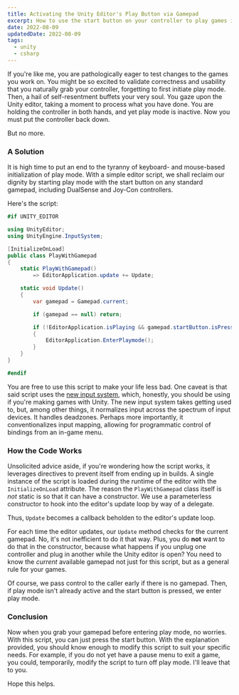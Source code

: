 ```yaml
---
title: Activating the Unity Editor's Play Button via Gamepad
excerpt: How to use the start button on your controller to play games in the Unity editor.
date: 2022-08-09
updatedDate: 2022-08-09
tags:
  - unity
  - csharp
---
```


If you're like me, you are pathologically eager to test changes to the games you
work on. You might be so excited to validate correctness and usability that you
naturally grab your controller, forgetting to first initiate play mode. Then, a
hail of self-resentment buffets your very soul. You gaze upon the Unity editor,
taking a moment to process what you have done. You are holding the controller in
both hands, and yet play mode is inactive. Now you must put the controller back
down.

But no more.

### A Solution

It is high time to put an end to the tyranny of keyboard- and mouse-based
initialization of play mode. With a simple editor script, we shall reclaim our
dignity by starting play mode with the start button on any standard gamepad,
including DualSense and Joy-Con controllers.

Here's the script:

```csharp
#if UNITY_EDITOR

using UnityEditor;
using UnityEngine.InputSystem;

[InitializeOnLoad]
public class PlayWithGamepad
{
    static PlayWithGamepad()
        => EditorApplication.update += Update;

    static void Update()
    {
        var gamepad = Gamepad.current;

        if (gamepad == null) return;

        if (!EditorApplication.isPlaying && gamepad.startButton.isPressed)
        {
            EditorApplication.EnterPlaymode();
        }
    }
}

#endif
```

You are free to use this script to make your life less bad. One caveat is that
said script uses the
[new input system](https://docs.unity3d.com/Packages/com.unity.inputsystem@1.0),
which, honestly, you should be using if you're making games with Unity. The new
input system takes getting used to, but, among other things, it normalizes input
across the spectrum of input devices. It handles deadzones. Perhaps more
importantly, it conventionalizes input mapping, allowing for programmatic
control of bindings from an in-game menu.

### How the Code Works

Unsolicited advice aside, if you're wondering how the script works, it leverages
directives to prevent itself from ending up in builds. A single instance of the
script is loaded during the runtime of the editor with the `InitializeOnLoad`
attribute. The reason the `PlayWithGamepad` class itself is _not_ static is so
that it can have a constructor. We use a parameterless constructor to hook into
the editor's update loop by way of a delegate.

Thus, `Update` becomes a callback beholden to the editor's update loop.

For each time the editor updates, our `Update` method checks for the current
gamepad. No, it's not inefficient to do it that way. Plus, you do **not** want
to do that in the constructor, because what happens if you unplug one controller
and plug in another while the Unity editor is open? You need to know the
_current_ available gamepad not just for this script, but as a general rule for
your games.

Of course, we pass control to the caller early if there is no gamepad. Then, if
play mode isn't already active and the start button is pressed, we enter play
mode.

### Conclusion

Now when you grab your gamepad before entering play mode, no worries. With this
script, you can just press the start button. With the explanation provided, you
should know enough to modify this script to suit your specific needs. For
example, if you do not yet have a pause menu to exit a game, you could,
temporarily, modify the script to turn off play mode. I'll leave that to you.

Hope this helps.
